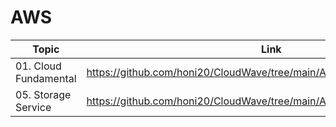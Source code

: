 # AWS

| Topic                 | Link                                                                   |
| --------------------- | ---------------------------------------------------------------------- |
| 01. Cloud Fundamental | https://github.com/honi20/CloudWave/tree/main/AWS/01_Cloud_Fundamental |
| 05. Storage Service   | https://github.com/honi20/CloudWave/tree/main/AWS/05_Storage_Service   |
